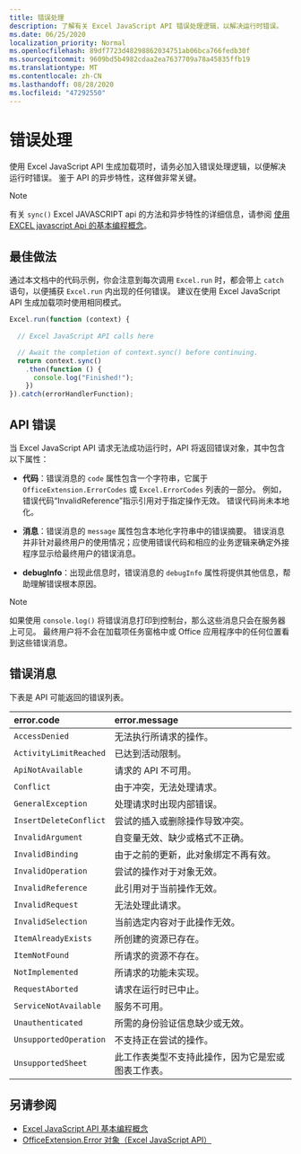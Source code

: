 ```yaml
---
title: 错误处理
description: 了解有关 Excel JavaScript API 错误处理逻辑，以解决运行时错误。
ms.date: 06/25/2020
localization_priority: Normal
ms.openlocfilehash: 89df7723d48298862034751ab06bca766fedb30f
ms.sourcegitcommit: 9609bd5b4982cdaa2ea7637709a78a45835ffb19
ms.translationtype: MT
ms.contentlocale: zh-CN
ms.lasthandoff: 08/28/2020
ms.locfileid: "47292550"
---
```

# <a name="error-handling"></a>错误处理

使用 Excel JavaScript API 生成加载项时，请务必加入错误处理逻辑，以便解决运行时错误。 鉴于 API 的异步特性，这样做非常关键。

> [!NOTE]
> 有关 `sync()` Excel JAVASCRIPT api 的方法和异步特性的详细信息，请参阅 [使用 EXCEL javascript Api 的基本编程概念](excel-add-ins-core-concepts.md)。

## <a name="best-practices"></a>最佳做法

通过本文档中的代码示例，你会注意到每次调用 `Excel.run` 时，都会带上 `catch` 语句，以便捕获 `Excel.run` 内出现的任何错误。 建议在使用 Excel JavaScript API 生成加载项时使用相同模式。

```js
Excel.run(function (context) {
  
  // Excel JavaScript API calls here

  // Await the completion of context.sync() before continuing.
  return context.sync()
    .then(function () {
      console.log("Finished!");
    })
}).catch(errorHandlerFunction);
```

## <a name="api-errors"></a>API 错误

当 Excel JavaScript API 请求无法成功运行时，API 将返回错误对象，其中包含以下属性：

- **代码**：错误消息的 `code` 属性包含一个字符串，它属于 `OfficeExtension.ErrorCodes` 或 `Excel.ErrorCodes` 列表的一部分。 例如，错误代码“InvalidReference”指示引用对于指定操作无效。 错误代码尚未本地化。

- **消息**：错误消息的 `message` 属性包含本地化字符串中的错误摘要。 错误消息并非针对最终用户的使用情况；应使用错误代码和相应的业务逻辑来确定外接程序显示给最终用户的错误消息。

- **debugInfo**：出现此信息时，错误消息的 `debugInfo` 属性将提供其他信息，帮助理解错误根本原因。

> [!NOTE]
> 如果使用 `console.log()` 将错误消息打印到控制台，那么这些消息只会在服务器上可见。 最终用户将不会在加载项任务窗格中或 Office 应用程序中的任何位置看到这些错误消息。

## <a name="error-messages"></a>错误消息

下表是 API 可能返回的错误列表。

|error.code | error.message |
|:----------|:--------------|
|`AccessDenied` |无法执行所请求的操作。|
|`ActivityLimitReached`|已达到活动限制。|
|`ApiNotAvailable`|请求的 API 不可用。|
|`Conflict`|由于冲突，无法处理请求。|
|`GeneralException`|处理请求时出现内部错误。|
|`InsertDeleteConflict`|尝试的插入或删除操作导致冲突。|
|`InvalidArgument` |自变量无效、缺少或格式不正确。|
|`InvalidBinding`  |由于之前的更新，此对象绑定不再有效。|
|`InvalidOperation`|尝试的操作对于对象无效。|
|`InvalidReference`|此引用对于当前操作无效。|
|`InvalidRequest`  |无法处理此请求。|
|`InvalidSelection`|当前选定内容对于此操作无效。|
|`ItemAlreadyExists`|所创建的资源已存在。|
|`ItemNotFound` |所请求的资源不存在。|
|`NotImplemented`  |所请求的功能未实现。|
|`RequestAborted`|请求在运行时已中止。|
|`ServiceNotAvailable`|服务不可用。|
|`Unauthenticated` |所需的身份验证信息缺少或无效。|
|`UnsupportedOperation`|不支持正在尝试的操作。|
|`UnsupportedSheet`|此工作表类型不支持此操作，因为它是宏或图表工作表。|

## <a name="see-also"></a>另请参阅

- [Excel JavaScript API 基本编程概念](excel-add-ins-core-concepts.md)
- [OfficeExtension.Error 对象（Excel JavaScript API）](/javascript/api/office/officeextension.error?view=excel-js-preview)
